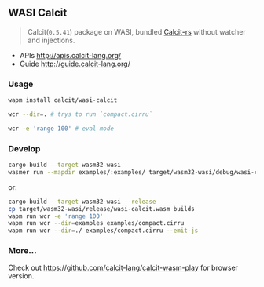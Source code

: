 ## WASI Calcit

> Calcit(`0.5.41`) package on WASI, bundled [Calcit-rs](https://github.com/calcit-lang/calcit) without watcher and injections.

- APIs <http://apis.calcit-lang.org/>
- Guide <http://guide.calcit-lang.org/>

### Usage

```bash
wapm install calcit/wasi-calcit

wcr --dir=. # trys to run `compact.cirru`

wcr -e 'range 100' # eval mode
```

### Develop

```bash
cargo build --target wasm32-wasi
wasmer run --mapdir examples/:examples/ target/wasm32-wasi/debug/wasi-calcit.wasm -- examples/compact.cirru
```

or:

```bash
cargo build --target wasm32-wasi --release
cp target/wasm32-wasi/release/wasi-calcit.wasm builds
wapm run wcr -e 'range 100'
wapm run wcr --dir=examples examples/compact.cirru
wapm run wcr --dir=./ examples/compact.cirru --emit-js
```

### More...

Check out <https://github.com/calcit-lang/calcit-wasm-play> for browser version.
